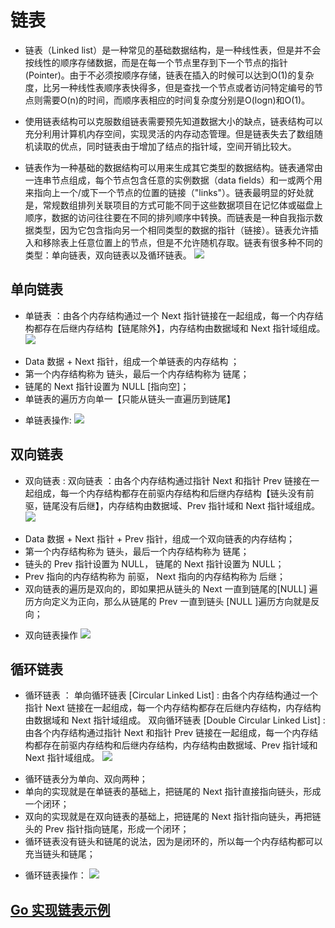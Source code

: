 # 链表
* 链表（Linked list）是一种常见的基础数据结构，是一种线性表，但是并不会按线性的顺序存储数据，而是在每一个节点里存到下一个节点的指针(Pointer)。由于不必须按顺序存储，链表在插入的时候可以达到O(1)的复杂度，比另一种线性表顺序表快得多，但是查找一个节点或者访问特定编号的节点则需要O(n)的时间，而顺序表相应的时间复杂度分别是O(logn)和O(1)。

* 使用链表结构可以克服数组链表需要预先知道数据大小的缺点，链表结构可以充分利用计算机内存空间，实现灵活的内存动态管理。但是链表失去了数组随机读取的优点，同时链表由于增加了结点的指针域，空间开销比较大。

* 链表作为一种基础的数据结构可以用来生成其它类型的数据结构。链表通常由一连串节点组成，每个节点包含任意的实例数据（data fields）和一或两个用来指向上一个/或下一个节点的位置的链接（"links"）。链表最明显的好处就是，常规数组排列关联项目的方式可能不同于这些数据项目在记忆体或磁盘上顺序，数据的访问往往要在不同的排列顺序中转换。而链表是一种自我指示数据类型，因为它包含指向另一个相同类型的数据的指针（链接）。链表允许插入和移除表上任意位置上的节点，但是不允许随机存取。链表有很多种不同的类型：单向链表，双向链表以及循环链表。
![](https://github.com/taigacute/IMG/blob/master/Datastruct/linkedlist.png)

## 单向链表
 * 单链表 ：由各个内存结构通过一个 Next 指针链接在一起组成，每一个内存结构都存在后继内存结构【链尾除外】，内存结构由数据域和 Next 指针域组成。
 ![](https://github.com/taigacute/IMG/blob/master/Datastruct/singlelist.png)
 - Data 数据 + Next 指针，组成一个单链表的内存结构 ；
 - 第一个内存结构称为 链头，最后一个内存结构称为 链尾； 
 - 链尾的 Next 指针设置为 NULL [指向空]；
 - 单链表的遍历方向单一【只能从链头一直遍历到链尾】
 * 单链表操作:
  ![](https://github.com/taigacute/IMG/blob/master/Datastruct/singlelistoperation.png)

## 双向链表
  * 双向链表 : 双向链表 ：由各个内存结构通过指针 Next 和指针 Prev 链接在一起组成，每一个内存结构都存在前驱内存结构和后继内存结构【链头没有前驱，链尾没有后继】，内存结构由数据域、Prev 指针域和 Next 指针域组成。
  ![](https://github.com/taigacute/IMG/blob/master/Datastruct/dblist.png)
  - Data 数据 + Next 指针 + Prev 指针，组成一个双向链表的内存结构；
  - 第一个内存结构称为 链头，最后一个内存结构称为 链尾；
  - 链头的 Prev 指针设置为 NULL， 链尾的 Next 指针设置为 NULL；
  - Prev 指向的内存结构称为 前驱， Next 指向的内存结构称为 后继；
  - 双向链表的遍历是双向的，即如果把从链头的 Next 一直到链尾的[NULL] 遍历方向定义为正向，那么从链尾的 Prev 一直到链头 [NULL ]遍历方向就是反向；
  * 双向链表操作
  ![](https://github.com/taigacute/IMG/blob/master/Datastruct/doublelist.png)
## 循环链表
  * 循环链表 ： 单向循环链表 [Circular Linked List] : 由各个内存结构通过一个指针 Next 链接在一起组成，每一个内存结构都存在后继内存结构，内存结构由数据域和 Next 指针域组成。
双向循环链表 [Double Circular Linked List] : 由各个内存结构通过指针 Next 和指针 Prev 链接在一起组成，每一个内存结构都存在前驱内存结构和后继内存结构，内存结构由数据域、Prev 指针域和 Next 指针域组成。
![](https://github.com/taigacute/IMG/blob/master/Datastruct/%E5%BE%AA%E7%8E%AF%E9%93%BE%E8%A1%A8.png)
  - 循环链表分为单向、双向两种；
  - 单向的实现就是在单链表的基础上，把链尾的 Next 指针直接指向链头，形成一个闭环；
  - 双向的实现就是在双向链表的基础上，把链尾的 Next 指针指向链头，再把链头的 Prev 指针指向链尾，形成一个闭环；
  - 循环链表没有链头和链尾的说法，因为是闭环的，所以每一个内存结构都可以充当链头和链尾；
  * 循环链表操作：
  ![](https://github.com/taigacute/IMG/blob/master/Datastruct/%E5%BE%AA%E7%8E%AF%E9%93%BE%E8%A1%A8%E6%93%8D%E4%BD%9C.png)
## [Go 实现链表示例]()

